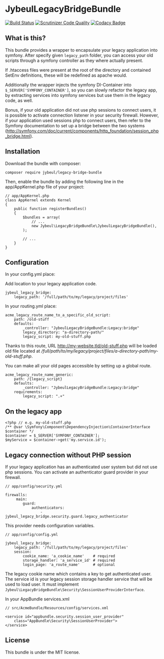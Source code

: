 JybeulLegacyBridgeBundle
=========================
[![Build Status](https://travis-ci.org/jybeul/legacy-bridge-bundle.svg?branch=master)](https://travis-ci.org/jybeul/legacy-bridge-bundle)
[![Scrutinizer Code Quality](https://scrutinizer-ci.com/g/jybeul/legacy-bridge-bundle/badges/quality-score.png?b=master)](https://scrutinizer-ci.com/g/jybeul/legacy-bridge-bundle/?branch=master)
[![Codacy Badge](https://api.codacy.com/project/badge/Grade/6d665cb91a4e4c699982480243d5309a)](https://www.codacy.com/app/JBV/legacy-bridge-bundle)

What is this?
-------------

This bundle provides a wrapper to encapsulate your legacy application into symfony.
After specify given `legacy_path` folder, you can access your old scripts through a symfony controller as they where actually present.

If .htaccess files were present at the root of the directory and contained SetEnv definitions, these will be redefined as apache would.

Additionally the wrapper injects the symfony DI-Container into `$_SERVER['SYMFONY_CONTAINER']`, so you can slowly refactor the legacy app, by extracting services into symfony services but use them in the legacy code, as well.

Bonus, if your old application did not use php sessions to connect users, it is possible to activate connection listener in your security firewall. However, if your application used sessions php to connect users, then refer to the Symfony documentation to set up a bridge between the two systems (http://symfony.com/doc/current/components/http_foundation/session_php_bridge.html).

Installation
------------
Download the bundle with composer:

    composer require jybeul/legacy-bridge-bundle

Then, enable the bundle by adding the following line in the app/AppKernel.php file of your project:
    
    // app/AppKernel.php
    class AppKernel extends Kernel
    {
        public function registerBundles()
        {
            $bundles = array(
                // ...
                new Jybeul\LegacyBridgeBundle\JybeulLegacyBridgeBundle(),
            );
    
            // ...
        }
    }

Configuration
-------------
In your config.yml place:

Add location to your legacy application code.

    jybeul_legacy_bridge:
        legacy_path: '/full/path/to/my/legacy/project/files'
        
In your routing.yml place:

    acme_legacy_route_name_to_a_specific_old_script:
        path: /old-stuff
        defaults:
            _controller: "JybeulLegacyBridgeBundle:Legacy:bridge"
            legacy_directory: "a-directory-path/"
            legacy_script: my-old-stuff.php
            
Thanks to this route, URL http://my-website.tld/old-stuff.php will be loaded old file located at _/full/path/to/my/legacy/project/files/a-directory-path/my-old-stuff.php_.

You can make all your old pages accessible by setting up a global route.

    acme_legacy_route_name_generic:
        path: /{legacy_script}
        defaults:
            _controller: "JybeulLegacyBridgeBundle:Legacy:bridge"
        requirements:
            legacy_script: ".+"

On the legacy app
-----------------

    <?php // e.g. my-old-stuff.php
    /** @var \Symfony\Component\DependencyInjection\ContainerInterface $container */
    $container = $_SERVER['SYMFONY_CONTAINER'];
    $myService = $container->get('my.service.id');
    
Legacy connection without PHP session
-------------------------------------

If your legacy application has an authenticated user system but did not use php sessions.
You can activate an authenticator guard provider in your firewall.
 
    // app/config/security.yml

    firewalls:
         main:
            guard:
                authenticators:
                    - jybeul_legacy_bridge.security.guard.legacy_authenticator
                
This provider needs configuration variables.
 
    // app/config/config.yml
    
    jybeul_legacy_bridge:
        legacy_path: '/full/path/to/my/legacy/project/files'
        session:
            cookie_name: 'a_cookie_name'    # required
            storage_handler: 'a_service_id' # required
            login_page: 'a_route_name'      # optional
 
 The legacy cookie name which contains a key to get authenticated user. 
 The service id is your legacy session storage handler service that will be used to load user. It must implement `Jybeul\LegacyBridgeBundle\Security\SessionUserProviderInterface`.

In your AppBundle services.xml

    // src/AcmeBundle/Resources/config/services.xml

    <service id="appbundle.security.session_user_provider"
        class="AppBundle\Security\SessionUserProvider">
    </service>

License
-------

This bundle is under the MIT license.
